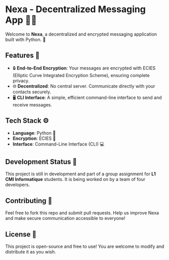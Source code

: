 # Nexa - Decentralized Messaging App 🔐💬

Welcome to **Nexa**, a decentralized and encrypted messaging application built with Python. 🚀

## Features 🌟

- 🔒 **End-to-End Encryption**: Your messages are encrypted with ECIES (Elliptic Curve Integrated Encryption Scheme), ensuring complete privacy.
- 🌐 **Decentralized**: No central server. Communicate directly with your contacts securely.
- 🖥️ **CLI Interface**: A simple, efficient command-line interface to send and receive messages.

## Tech Stack ⚙️

- **Language**: Python 🐍
- **Encryption**: ECIES 🔐
- **Interface**: Command-Line Interface (CLI) 💻

## Development Status 🚧

This project is still in development and part of a group assignment for **L1 CMI Informatique** students. It is being worked on by a team of four developers.

## Contributing 🤝

Feel free to fork this repo and submit pull requests. Help us improve Nexa and make secure communication accessible to everyone!

## License 📄

This project is open-source and free to use! You are welcome to modify and distribute it as you wish.
